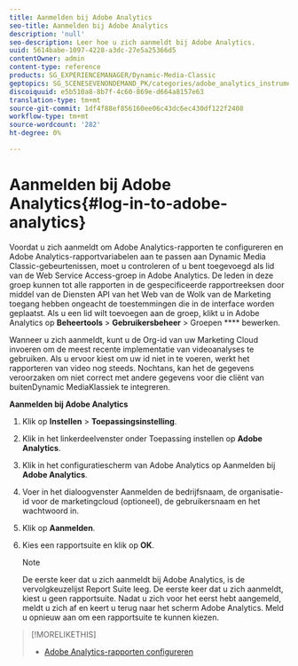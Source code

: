 ```yaml
---
title: Aanmelden bij Adobe Analytics
seo-title: Aanmelden bij Adobe Analytics
description: 'null'
seo-description: Leer hoe u zich aanmeldt bij Adobe Analytics.
uuid: 5614babe-1097-4228-a3dc-27e5a25366d5
contentOwner: admin
content-type: reference
products: SG_EXPERIENCEMANAGER/Dynamic-Media-Classic
geptopics: SG_SCENESEVENONDEMAND_PK/categories/adobe_analytics_instrumentation_kit
discoiquuid: e5b510a8-8b7f-4c60-869e-d664a8157e63
translation-type: tm+mt
source-git-commit: 1df4f88ef856160ee06c43dc6ec430df122f2408
workflow-type: tm+mt
source-wordcount: '282'
ht-degree: 0%

---
```



# Aanmelden bij Adobe Analytics{#log-in-to-adobe-analytics}

Voordat u zich aanmeldt om Adobe Analytics-rapporten te configureren en Adobe Analytics-rapportvariabelen aan te passen aan Dynamic Media Classic-gebeurtenissen, moet u controleren of u bent toegevoegd als lid van de Web Service Access-groep in Adobe Analytics. De leden in deze groep kunnen tot alle rapporten in de gespecificeerde rapportreeksen door middel van de Diensten API van het Web van de Wolk van de Marketing toegang hebben ongeacht de toestemmingen die in de interface worden geplaatst. Als u een lid wilt toevoegen aan de groep, klikt u in Adobe Analytics op **Beheertools** > **Gebruikersbeheer** > Groepen **** bewerken.

Wanneer u zich aanmeldt, kunt u de Org-id van uw Marketing Cloud invoeren om de meest recente implementatie van videoanalyses te gebruiken. Als u ervoor kiest om uw id niet in te voeren, werkt het rapporteren van video nog steeds. Nochtans, kan het de gegevens veroorzaken om niet correct met andere gegevens voor die cliënt van buitenDynamic MediaKlassiek te integreren.

**Aanmelden bij Adobe Analytics**

1. Klik op **Instellen** > **Toepassingsinstelling**.
1. Klik in het linkerdeelvenster onder Toepassing instellen op **Adobe Analytics**.
1. Klik in het configuratiescherm van Adobe Analytics op Aanmelden bij **Adobe Analytics**.
1. Voer in het dialoogvenster Aanmelden de bedrijfsnaam, de organisatie-id voor de marketingcloud (optioneel), de gebruikersnaam en het wachtwoord in.
1. Klik op **Aanmelden**.
1. Kies een rapportsuite en klik op **OK**.

   >[!NOTE]
   >
   >De eerste keer dat u zich aanmeldt bij Adobe Analytics, is de vervolgkeuzelijst Report Suite leeg. De eerste keer dat u zich aanmeldt, kiest u geen rapportsuite. Nadat u zich voor het eerst hebt aangemeld, meldt u zich af en keert u terug naar het scherm Adobe Analytics. Meld u opnieuw aan om een rapportsuite te kunnen kiezen.

>[!MORELIKETHIS]
>
>* [Adobe Analytics-rapporten configureren](configuring-analytics-reports.md#configuring_adobe_analytics_reports)

